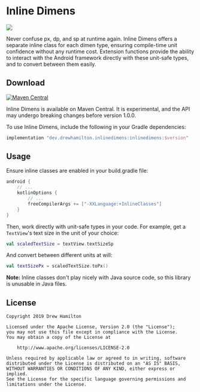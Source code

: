 # Inline Dimens
![](https://github.com/drewhamilton/InlineDimens/workflows/build/badge.svg?branch=master)

Never confuse px, dp, and sp at runtime again. Inline Dimens offers a separate inline class for each dimen type,
ensuring compile-time unit confidence without any runtime cost. Extension functions provide the ability to interact with
the Android framework directly with these unit-safe types, and to convert between them easily.

## Download

[![Maven Central](https://maven-badges.herokuapp.com/maven-central/dev.drewhamilton.inlinedimens/inlinedimens/badge.svg)](https://maven-badges.herokuapp.com/maven-central/dev.drewhamilton.inlinedimens/inlinedimens)

Inline Dimens is available on Maven Central. It is experimental, and the API may undergo breaking changes before version
1.0.0.

To use Inline Dimens, include the following in your Gradle dependencies:
```groovy
implementation "dev.drewhamilton.inlinedimens:inlinedimens:$version"
```

## Usage

Ensure inline classes are enabled in your build.gradle file:
```groovy
android {
    // ...
    kotlinOptions {
        // ...
        freeCompilerArgs += ["-XXLanguage:+InlineClasses"]
    }
}
```

Then, work directly with unit-safe types in your code. For example, get a `TextView`'s text size in the unit of your
choice:
```kotlin
val scaledTextSize = textView.textSizeSp
```

And convert between different units at will:
```kotlin
val textSizePx = scaledTextSize.toPx()
```

**Note:** Inline classes don't play nicely with Java source code, so this library is unusable in Java files.

## License
```
Copyright 2019 Drew Hamilton

Licensed under the Apache License, Version 2.0 (the "License");
you may not use this file except in compliance with the License.
You may obtain a copy of the License at

    http://www.apache.org/licenses/LICENSE-2.0

Unless required by applicable law or agreed to in writing, software
distributed under the License is distributed on an "AS IS" BASIS,
WITHOUT WARRANTIES OR CONDITIONS OF ANY KIND, either express or implied.
See the License for the specific language governing permissions and
limitations under the License.
```
